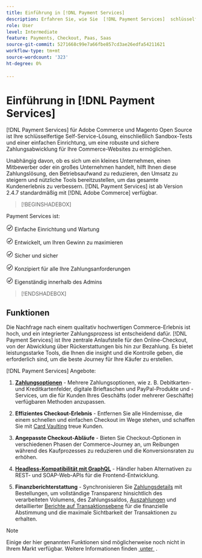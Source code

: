 ```yaml
---
title: Einführung in [!DNL Payment Services]
description: Erfahren Sie, wie Sie  [!DNL Payment Services]  schlüsselfertige, robuste und sichere Zahlungsabwicklungslösung für Ihre  [!DNL Adobe Commerce] - [!DNL Magento Open Source] -Websites installieren und verwenden.
role: User
level: Intermediate
feature: Payments, Checkout, Paas, Saas
source-git-commit: 5271668c99e7a66fbe857cd3ae26edfa54211621
workflow-type: tm+mt
source-wordcount: '323'
ht-degree: 0%

---
```



# Einführung in [!DNL Payment Services]

[!DNL Payment Services] für Adobe Commerce und Magento Open Source ist Ihre schlüsselfertige Self-Service-Lösung, einschließlich Sandbox-Tests und einer einfachen Einrichtung, um eine robuste und sichere Zahlungsabwicklung für Ihre Commerce-Websites zu ermöglichen.

Unabhängig davon, ob es sich um ein kleines Unternehmen, einen Mitbewerber oder ein großes Unternehmen handelt, hilft Ihnen diese Zahlungslösung, den Betriebsaufwand zu reduzieren, den Umsatz zu steigern und nützliche Tools bereitzustellen, um das gesamte Kundenerlebnis zu verbessern. [!DNL Payment Services] ist ab Version 2.4.7 standardmäßig mit [!DNL Adobe Commerce] verfügbar.

>[!BEGINSHADEBOX]

Payment Services ist:

![check](assets/icon-check.png) Einfache Einrichtung und Wartung

![check](assets/icon-check.png) Entwickelt, um Ihren Gewinn zu maximieren

![Überprüfen](assets/icon-check.png) Sicher und sicher

![check](assets/icon-check.png) Konzipiert für alle Ihre Zahlungsanforderungen

![check](assets/icon-check.png) Eigenständig innerhalb des Admins

>[!ENDSHADEBOX]

## Funktionen

Die Nachfrage nach einem qualitativ hochwertigen Commerce-Erlebnis ist hoch, und ein integrierter Zahlungsprozess ist entscheidend dafür. [!DNL Payment Services] ist Ihre zentrale Anlaufstelle für den Online-Checkout, von der Abwicklung über Rückerstattungen bis hin zur Bezahlung. Es bietet leistungsstarke Tools, die Ihnen die insight und die Kontrolle geben, die erforderlich sind, um die beste Journey für Ihre Käufer zu erstellen.

[!DNL Payment Services] Angebote:

1. **[Zahlungsoptionen](payments-options.md)** - Mehrere Zahlungsoptionen, wie z. B. Debitkarten- und Kreditkartenfelder, digitale Brieftaschen und PayPal-Produkte und -Services, um die für Kunden Ihres Geschäfts (oder mehrerer Geschäfte) verfügbaren Methoden anzupassen.

1. **Effizientes Checkout-Erlebnis** - Entfernen Sie alle Hindernisse, die einem schnellen und einfachen Checkout im Wege stehen, und schaffen Sie mit [Card Vaulting](vaulting.md) treue Kunden.

1. **Angepasste Checkout-Abläufe** - Bieten Sie Checkout-Optionen in verschiedenen Phasen der Commerce-Journey an, um Reibungen während des Kaufprozesses zu reduzieren und die Konversionsraten zu erhöhen.

1. **[Headless-Kompatibilität mit GraphQL](https://developer.adobe.com/commerce/webapi/graphql/payment-services/)** - Händler haben Alternativen zu REST- und SOAP-Web-APIs für die Frontend-Entwicklung.

1. **Finanzberichterstattung** - Synchronisieren Sie [Zahlungsdetails](order-payment-status.md) mit Bestellungen, um vollständige Transparenz hinsichtlich des verarbeiteten Volumens, des Zahlungssaldos, [Auszahlungen](payouts.md) und detaillierter [Berichte auf Transaktionsebene](reporting.md) für die finanzielle Abstimmung und die maximale Sichtbarkeit der Transaktionen zu erhalten.

>[!NOTE]
>
> Einige der hier genannten Funktionen sind möglicherweise noch nicht in Ihrem Markt verfügbar. Weitere Informationen finden [&#x200B; unter &#x200B;](compatibility.md) .
